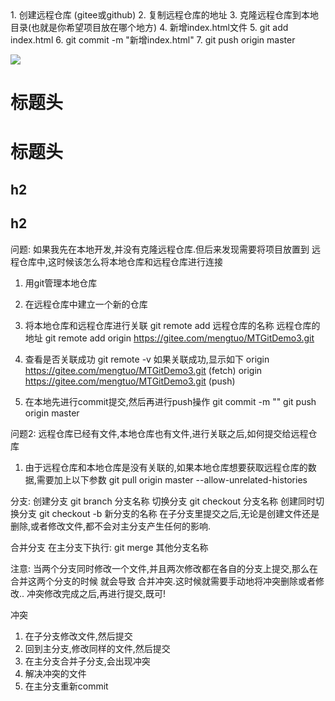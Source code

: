<!DOCTYPE html>
<html>
	<head>
		<meta charset="UTF-8">
		<title></title>
	</head>
	<body>
		1. 创建远程仓库 (gitee或github)
2. 复制远程仓库的地址
3. 克隆远程仓库到本地目录(也就是你希望项目放在哪个地方)
4. 新增index.html文件
5. git add index.html
6. git commit -m "新增index.html"
7. git push origin master

![](https://www.baidu.com/img/bd_logo1.png)

<h1>标题头</h1>

# 标题头
## h2
<h2>h2</h2>
问题: 如果我先在本地开发,并没有克隆远程仓库.但后来发现需要将项目放置到
远程仓库中,这时候该怎么将本地仓库和远程仓库进行连接

1. 用git管理本地仓库
2. 在远程仓库中建立一个新的仓库
3. 将本地仓库和远程仓库进行关联
    git remote add 远程仓库的名称 远程仓库的地址
    git remote add origin https://gitee.com/mengtuo/MTGitDemo3.git
4. 查看是否关联成功
    git remote -v
    如果关联成功,显示如下
    origin  https://gitee.com/mengtuo/MTGitDemo3.git (fetch)
    origin  https://gitee.com/mengtuo/MTGitDemo3.git (push)

5. 在本地先进行commit提交,然后再进行push操作
    git commit -m ""
    git push origin master

问题2: 远程仓库已经有文件,本地仓库也有文件,进行关联之后,如何提交给远程仓库
1. 由于远程仓库和本地仓库是没有关联的,如果本地仓库想要获取远程仓库的数据,需要加上以下参数
    git pull origin master --allow-unrelated-histories


分支:
 创建分支  git branch 分支名称
 切换分支  git checkout 分支名称
 创建同时切换分支 git checkout -b 新分支的名称
在子分支里提交之后,无论是创建文件还是删除,或者修改文件,都不会对主分支产生任何的影响.

合并分支
在主分支下执行: git merge 其他分支名称

注意: 当两个分支同时修改一个文件,并且两次修改都在各自的分支上提交,那么在合并这两个分支的时候
就会导致 合并冲突.这时候就需要手动地将冲突删除或者修改..
冲突修改完成之后,再进行提交,既可!

冲突
1. 在子分支修改文件,然后提交
2. 回到主分支,修改同样的文件,然后提交
3. 在主分支合并子分支,会出现冲突
4. 解决冲突的文件
5. 在主分支重新commit
	</body>
</html>
